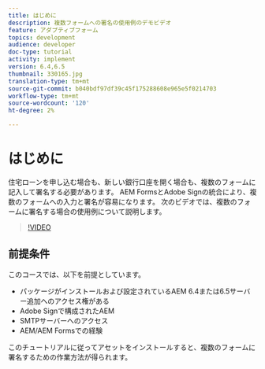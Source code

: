 ```yaml
---
title: はじめに
description: 複数フォームへの署名の使用例のデモビデオ
feature: アダプティブフォーム
topics: development
audience: developer
doc-type: tutorial
activity: implement
version: 6.4,6.5
thumbnail: 330165.jpg
translation-type: tm+mt
source-git-commit: b040bdf97df39c45f175288608e965e5f0214703
workflow-type: tm+mt
source-wordcount: '120'
ht-degree: 2%

---
```


# はじめに

住宅ローンを申し込む場合も、新しい銀行口座を開く場合も、複数のフォームに記入して署名する必要があります。 AEM FormsとAdobe Signの統合により、複数のフォームへの入力と署名が容易になります。
次のビデオでは、複数のフォームに署名する場合の使用例について説明します。

>[!VIDEO](https://video.tv.adobe.com/v/330165?quality=9&learn=on)

## 前提条件

このコースでは、以下を前提としています。

* パッケージがインストールおよび設定されているAEM 6.4または6.5サーバー追加へのアクセス権がある
* Adobe Signで構成されたAEM
* SMTPサーバーへのアクセス
* AEM/AEM Formsでの経験

このチュートリアルに従ってアセットをインストールすると、複数のフォームに署名するための作業方法が得られます。